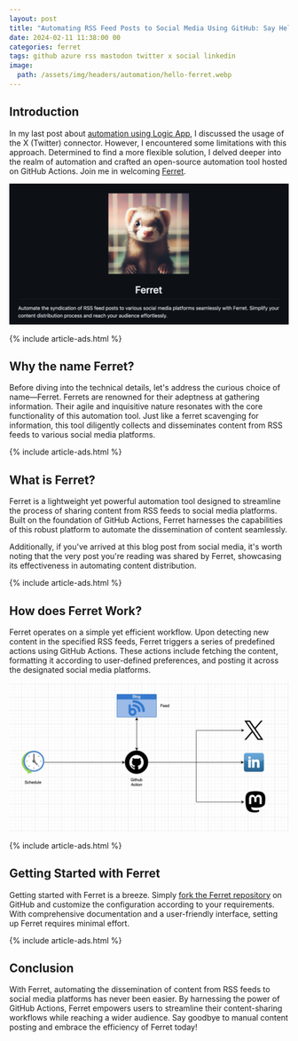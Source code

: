 ```yaml
---
layout: post
title: "Automating RSS Feed Posts to Social Media Using GitHub: Say Hello To Ferret"
date: 2024-02-11 11:38:00 00
categories: ferret
tags: github azure rss mastodon twitter x social linkedin
image:
  path: /assets/img/headers/automation/hello-ferret.webp
---
```


## Introduction

In my last post about [automation using Logic App](/posts/auto-post-RSS-feed-to-twitter-and-mastodon-using-logicapps/), I discussed the usage of the X (Twitter) connector. However, I encountered some limitations with this approach. Determined to find a more flexible solution, I delved deeper into the realm of automation and crafted an open-source automation tool hosted on GitHub Actions. Join me in welcoming [Ferret](https://github.com/bitesinbyte/ferret).

![ferret](/assets/img/posts/automation/ferret.webp)

{% include article-ads.html %}

## Why the name Ferret?

Before diving into the technical details, let's address the curious choice of name—Ferret. Ferrets are renowned for their adeptness at gathering information. Their agile and inquisitive nature resonates with the core functionality of this automation tool. Just like a ferret scavenging for information, this tool diligently collects and disseminates content from RSS feeds to various social media platforms.

{% include article-ads.html %}

## What is Ferret?

Ferret is a lightweight yet powerful automation tool designed to streamline the process of sharing content from RSS feeds to social media platforms. Built on the foundation of GitHub Actions, Ferret harnesses the capabilities of this robust platform to automate the dissemination of content seamlessly.

Additionally, if you've arrived at this blog post from social media, it's worth noting that the very post you're reading was shared by Ferret, showcasing its effectiveness in automating content distribution.

{% include article-ads.html %}

## How does Ferret Work?

Ferret operates on a simple yet efficient workflow. Upon detecting new content in the specified RSS feeds, Ferret triggers a series of predefined actions using GitHub Actions. These actions include fetching the content, formatting it according to user-defined preferences, and posting it across the designated social media platforms.

![ferret-work](/assets/img/posts/automation/ferret-worl.webp)

{% include article-ads.html %}

## Getting Started with Ferret

Getting started with Ferret is a breeze. Simply [fork the Ferret repository](https://github.com/bitesinbyte/ferret/fork) on GitHub and customize the configuration according to your requirements. With comprehensive documentation and a user-friendly interface, setting up Ferret requires minimal effort.

{% include article-ads.html %}

## Conclusion

With Ferret, automating the dissemination of content from RSS feeds to social media platforms has never been easier. By harnessing the power of GitHub Actions, Ferret empowers users to streamline their content-sharing workflows while reaching a wider audience. Say goodbye to manual content posting and embrace the efficiency of Ferret today!
